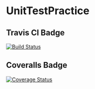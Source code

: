 # UnitTestPractice

## Travis CI Badge
[![Build Status](https://travis-ci.com/ballen2024/UnitTestPractice.svg?branch=master)](https://travis-ci.com/ballen2024/UnitTestPractice)

## Coveralls Badge
[![Coverage Status](https://coveralls.io/repos/github/ballen2024/UnitTestPractice/badge.svg)](https://coveralls.io/github/ballen2024/UnitTestPractice)
